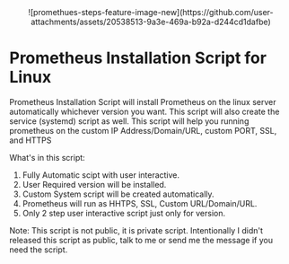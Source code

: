 <div align="center">![promethues-steps-feature-image-new](https://github.com/user-attachments/assets/20538513-9a3e-469a-b92a-d244cd1dafbe)</div>

# Prometheus Installation Script for Linux

Prometheus Installation Script will install Prometheus on the linux server automatically whichever version you want. This script will also create the service (systemd) script as well. This script will help you running prometheus on the custom IP Address/Domain/URL, custom PORT, SSL, and HTTPS

What's in this script:
1. Fully Automatic scipt with user interactive.
2. User Required version will be installed.
3. Custom System script will be created automatically.
4. Prometheus will run as HHTPS, SSL, Custom URL/Domain/URL.
5. Only 2 step user interactive script just only for version.

Note: This script is not public, it is private script. Intentionally I didn't released this script as public, talk to me or send me the message if you need the script.
